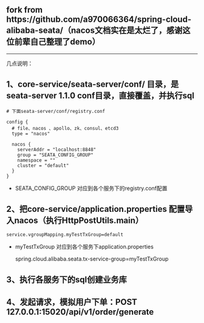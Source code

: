 <h2>fork from https://github.com/a970066364/spring-cloud-alibaba-seata/（nacos文档实在是太烂了，感谢这位前辈自己整理了demo）</h2>

----------------------

几点说明：

1、core-service/seata-server/conf/ 目录，是seata-server 1.1.0 conf目录，直接覆盖，并执行sql
----------------------
  
    # 下面seata-server/conf/registry.conf
    
    config {
      # file、nacos 、apollo、zk、consul、etcd3
      type = "nacos"
    
      nacos {
        serverAddr = "localhost:8848"
        group = "SEATA_CONFIG_GROUP"
        namespace = ""
        cluster = "default"
      }
    }
    
  - SEATA_CONFIG_GROUP 对应到各个服务下的registry.conf配置

2、把core-service/application.properties 配置导入nacos（执行HttpPostUtils.main）
----------------------

    service.vgroupMapping.myTestTxGroup=default
    
  - myTestTxGroup 对应到各个服务下application.properties 
  
    
    spring.cloud.alibaba.seata.tx-service-group=myTestTxGroup
    
3、执行各服务下的sql创建业务库
----------------------

4、发起请求，模拟用户下单：POST 127.0.0.1:15020/api/v1/order/generate
----------------------

